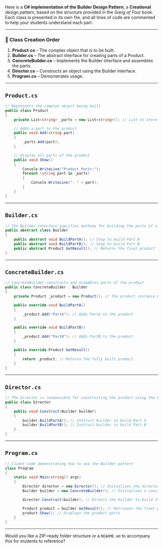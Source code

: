 Here is a **C# implementation of the Builder Design Pattern**, a **Creational** design pattern, based on the structure provided in the *Gang of Four* book. Each class is presented in its own file, and all lines of code are commented to help your students understand each part.

---

### 🔧 Class Creation Order

1. **Product.cs** – The complex object that is to be built.
2. **Builder.cs** – The abstract interface for creating parts of a Product.
3. **ConcreteBuilder.cs** – Implements the Builder interface and assembles the parts.
4. **Director.cs** – Constructs an object using the Builder interface.
5. **Program.cs** – Demonstrates usage.

---

## `Product.cs`
```csharp
// Represents the complex object being built
public class Product
{
    private List<string> _parts = new List<string>(); // List to store product parts

    // Adds a part to the product
    public void Add(string part)
    {
        _parts.Add(part);
    }

    // Display all parts of the product
    public void Show()
    {
        Console.WriteLine("Product Parts:");
        foreach (string part in _parts)
        {
            Console.WriteLine("- " + part);
        }
    }
}
```

---

## `Builder.cs`
```csharp
// The Builder interface specifies methods for building the parts of a Product
public abstract class Builder
{
    public abstract void BuildPartA(); // Step to build Part A
    public abstract void BuildPartB(); // Step to build Part B
    public abstract Product GetResult(); // Returns the final product
}
```

---

## `ConcreteBuilder.cs`
```csharp
// ConcreteBuilder constructs and assembles parts of the product
public class ConcreteBuilder : Builder
{
    private Product _product = new Product(); // The product instance being built

    public override void BuildPartA()
    {
        _product.Add("PartA"); // Adds PartA to the product
    }

    public override void BuildPartB()
    {
        _product.Add("PartB"); // Adds PartB to the product
    }

    public override Product GetResult()
    {
        return _product; // Returns the fully built product
    }
}
```

---

## `Director.cs`
```csharp
// The Director is responsible for constructing the product using the builder
public class Director
{
    public void Construct(Builder builder)
    {
        builder.BuildPartA(); // Instruct builder to build Part A
        builder.BuildPartB(); // Instruct builder to build Part B
    }
}
```

---

## `Program.cs`
```csharp
// Client code demonstrating how to use the Builder pattern
class Program
{
    static void Main(string[] args)
    {
        Director director = new Director(); // Initializes the director
        Builder builder = new ConcreteBuilder(); // Initializes a concrete builder

        director.Construct(builder); // Directs the builder to build the product

        Product product = builder.GetResult(); // Retrieves the final product
        product.Show(); // Displays the product parts
    }
}
```

---

Would you like a ZIP-ready folder structure or a `README.md` to accompany this for students to reference?
